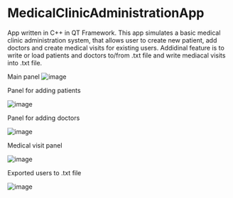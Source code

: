 # MedicalClinicAdministrationApp
App written in C++ in QT Framework. This app simulates a basic medical clinic administration system, that allows user to create new patient, add doctors and create medical visits for existing users. Addidinal feature is to write or load patients and doctors to/from .txt file and write mediacal visits into .txt file. 

Main panel
![image](https://user-images.githubusercontent.com/65284908/123611283-bea54080-d801-11eb-8d1b-3153ad872fb9.png)


Panel for adding patients

![image](https://user-images.githubusercontent.com/65284908/123611685-22c80480-d802-11eb-950e-119257c1ed55.png)


Panel for adding doctors

![image](https://user-images.githubusercontent.com/65284908/123611777-3c694c00-d802-11eb-865f-6ab29891a3f4.png)


Medical visit panel

![image](https://user-images.githubusercontent.com/65284908/123611989-70dd0800-d802-11eb-9fc3-01e52ce6bf14.png)


Exported users to .txt file

![image](https://user-images.githubusercontent.com/65284908/123612179-9c5ff280-d802-11eb-8e00-7576c9666bf9.png)


